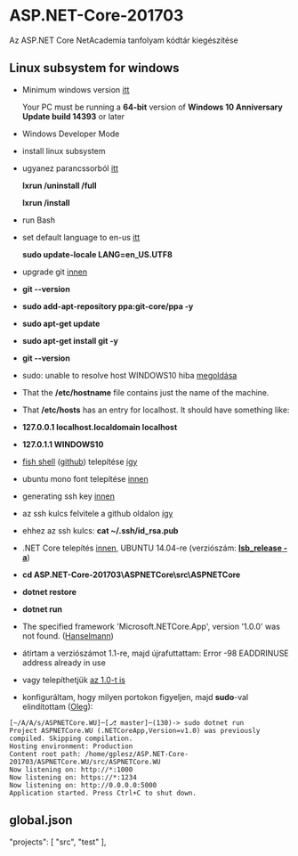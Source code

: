 # ASP.NET-Core-201703
Az ASP.NET Core NetAcademia tanfolyam kódtár kiegészítése

## Linux subsystem for windows

- Minimum windows version [itt](https://msdn.microsoft.com/en-us/commandline/wsl/install_guide)

  Your PC must be running a **64-bit** version of **Windows 10 Anniversary Update build 14393** or later
  
- Windows Developer Mode
- install linux subsystem 
- ugyanez parancssorból [itt](http://superuser.com/a/1065579/391048)
  
  **lxrun /uninstall /full**

  **lxrun /install**

- run Bash
- set default language to en-us [itt](http://superuser.com/a/1108092/391048)
  
  **sudo update-locale LANG=en_US.UTF8**

- upgrade git [innen](http://unix.stackexchange.com/a/170831)
 - **git --version**
 - **sudo add-apt-repository ppa:git-core/ppa -y**
 - **sudo apt-get update**
 - **sudo apt-get install git -y**
 - **git --version**

- sudo: unable to resolve host WINDOWS10 hiba [megoldása](http://askubuntu.com/a/59517/557836)
 - That the **/etc/hostname** file contains just the name of the machine.
 - That **/etc/hosts** has an entry for localhost. It should have something like:
  - **127.0.0.1    localhost.localdomain localhost**
  - **127.0.1.1    WINDOWS10**

- [fish shell](http://fishshell.com/) ([github](https://github.com/oh-my-fish/oh-my-fish)) telepítése [így](https://www.hanselman.com/blog/InstallingFishShellOnUbuntuOnWindows10.aspx)
- ubuntu mono font telepítése [innen](http://font.ubuntu.com/)
- generating ssh key [innen](https://help.github.com/articles/generating-a-new-ssh-key-and-adding-it-to-the-ssh-agent/#platform-linux)
- az ssh kulcs felvitele a github oldalon [így](https://help.github.com/articles/adding-a-new-ssh-key-to-your-github-account/)
- ehhez az ssh kulcs: **cat ~/.ssh/id_rsa.pub**
- .NET Core telepítés [innen](https://www.microsoft.com/net/core#linuxubuntu), UBUNTU 14.04-re (verziószám: [**lsb_release -a**](https://help.ubuntu.com/community/CheckingYourUbuntuVersion))
- **cd ASP.NET-Core-201703\ASPNETCore\src\ASPNETCore**
- **dotnet restore**
- **dotnet run**
- The specified framework 'Microsoft.NETCore.App', version '1.0.0' was not found. ([Hanselmann](https://www.hanselman.com/blog/TheMysteryOfDotnetWatchAndMicrosoftNETCoreAppVersion110preview100110000WasNotFound.aspx))
- átírtam a verziószámot 1.1-re, majd újrafuttattam: Error -98 EADDRINUSE address already in use
- vagy telepíthetjük [az 1.0-t is](https://www.microsoft.com/net/download/linux)
- konfiguráltam, hogy milyen portokon figyeljen, majd **sudo**-val elindítottam ([Oleg](http://stackoverflow.com/questions/34212765/how-do-i-get-the-kestrel-web-server-to-listen-to-non-localhost-requests)):
```
[~/A/A/s/ASPNETCore.WU]─[⎇ master]─(130)-> sudo dotnet run
Project ASPNETCore.WU (.NETCoreApp,Version=v1.0) was previously compiled. Skipping compilation.
Hosting environment: Production
Content root path: /home/gplesz/ASP.NET-Core-201703/ASPNETCore.WU/src/ASPNETCore.WU
Now listening on: http://*:1000
Now listening on: https://*:1234
Now listening on: http://0.0.0.0:5000
Application started. Press Ctrl+C to shut down.
```

## global.json
"projects": [ "src", "test" ],
